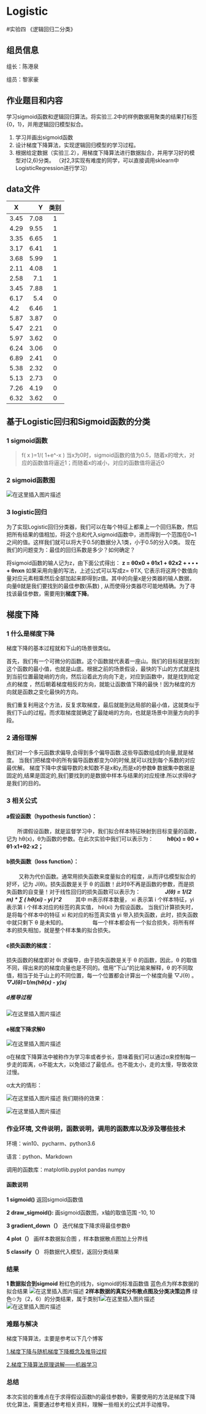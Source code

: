 # Logistic
#实验四  《逻辑回归二分类》
## 组员信息

组长：陈港泉

组员：黎家豪


## 作业题目和内容

学习sigmoid函数和逻辑回归算法。将实验三.2中的样例数据用聚类的结果打标签{0，1}，并用逻辑回归模型拟合。
1. 学习并画出sigmoid函数
2. 设计梯度下降算法，实现逻辑回归模型的学习过程。
3. 根据给定数据（实验三.2），用梯度下降算法进行数据拟合，并用学习好的模型对(2,6)分类。
（对2,3实现有难度的同学，可以直接调用sklearn中LogisticRegression进行学习）

## data文件

| X | Y   |  类别  |
|-----|-----:| :----:  |
|3.45| 7.08 |1|
|4.29|9.55|1
|3.35|6.65|1
|3.17|6.41|1
|3.68|5.99|1
|2.11|4.08|1
|2.58|7.1|1
|3.45|7.88|1
|6.17|5.4|0
|4.2|6.46|1
|5.87|3.87|0
|5.47|2.21|0
|5.97|3.62|0
|6.24|3.06|0
|6.89|2.41|0
|5.38|2.32|0
|5.13|2.73|0
|7.26|4.19|0
|6.32|3.62|0

## 基于Logistic回归和Sigmoid函数的分类
### 1 sigmoid函数
>f( x )=1/( 1+e^-x )
当x为0时，sigmoid函数的值为0.5，随着x的增大，对应的函数值将逼近1；而随着x的减小，对应的函数值将逼近0

### 2 sigmoid函数图

![在这里插入图片描述](https://img-blog.csdnimg.cn/2021010922393958.png?x-oss-process=image/watermark,type_ZmFuZ3poZW5naGVpdGk,shadow_10,text_aHR0cHM6Ly9ibG9nLmNzZG4ubmV0L3dlaXhpbl80NDAzMjIwOA==,size_16,color_FFFFFF,t_70#pic_center)


### 3 logistic回归
为了实现Logistic回归分类器，我们可以在每个特征上都乘上一个回归系数，然后把所有结果的值相加，将这个总和代入sigmoid函数中，进而得到一个范围在0~1之间的值。这样我们就可以将大于0.5的数据分入1类，小于0.5的分入0类。
现在我们的问题变为：最佳的回归系数是多少？如何确定？

将sigmoid函数的输人记为z，由下面公式得出：
**z = θ0x0 + θ1x1 + θ2x2 + • • • + θnxn**
如果采用向量的写法，上述公式可以写成z= θTX, 它表示将这两个数值向量对应元素相乘然后全部加起来即得到z值。其中的向量x是分类器的输人数据，向量θ就是我们要找到的最佳参数(系数) , 从而使得分类器尽可能地精确。为了寻找该最佳参数，需要用到**梯度下降**。


## 梯度下降
### 1 什么是梯度下降
梯度下降的基本过程就和下山的场景很类似。

首先，我们有一个可微分的函数。这个函数就代表着一座山。我们的目标就是找到这个函数的最小值，也就是山底。根据之前的场景假设，最快的下山的方式就是找到当前位置最陡峭的方向，然后沿着此方向向下走，对应到函数中，就是找到给定点的梯度 ，然后朝着梯度相反的方向，就能让函数值下降的最快！因为梯度的方向就是函数之变化最快的方向。

我们重复利用这个方法，反复求取梯度，最后就能到达局部的最小值，这就类似于我们下山的过程。而求取梯度就确定了最陡峭的方向，也就是场景中测量方向的手段。
### 2 通俗理解
我们对一个多元函数求偏导,会得到多个偏导函数.这些导函数组成的向量,就是梯度。
当我们把梯度中的所有偏导函数都变为0的时候,就可以找到每个系数的对应最优解。
梯度下降中求偏导数的未知数不是x和y,而是x的参数**θ**
数据集中数据是固定的,结果是固定的,我们要找到的是数据中样本与结果的对应规律.所以求得θ才是我们的目的。
### 3 相关公式
#### a假设函数（hypothesis function）：
　　所谓假设函数，就是监督学习中，我们拟合样本特征映射到目标变量的函数，记为 hθ(x)，θ为函数的参数。在此次实验中我们可以表示为：
　　
**hθ(x) = θ0 + θ1·x1+θ2·x2；**
#### b损失函数（loss function）：
　　
又称为代价函数。通常用损失函数来度量拟合的程度，从而评估模型拟合的好坏，记为 J(θ)。损失函数是关于 θ 的函数！此时θ不再是函数的参数，而是损失函数的自变量！对于线性回归的损失函数可以表示为：
　　
　　***J(θ) = 1/(2 *m) * ∑ ( hθ(xi) - yi )^2****
　　
其中 m表示样本数量， xi 表示第 i 个样本特征，yi 表示第 i 个样本对应的标签的真实值， hθ(xi) 为假设函数。 当我们计算损失时，是将每个样本中的特征 xi 和对应的标签真实值 yi 带入损失函数，此时，损失函数中就只剩下 θ 是未知的。 　　
　　
每一个样本都会有一个拟合损失，将所有样本的损失相加，就是整个样本集的拟合损失。

#### c损失函数的梯度：
损失函数的梯度即对 θi 求偏导，由于损失函数是关于 θ 的函数，因此，θ 的取值不同，得出来的的梯度向量也是不同的。借用“下山”的比喻来解释，θ 的不同取值，相当于处于山上的不同位置，每一个位置都会计算出一个梯度向量 ▽J(θ) 。
***▽J(θ)=1/m(hθ(x) - y)*xj****
##### d推导过程

![在这里插入图片描述](https://img-blog.csdnimg.cn/20210110000614547.jpg?x-oss-process=image/watermark,type_ZmFuZ3poZW5naGVpdGk,shadow_10,text_aHR0cHM6Ly9ibG9nLmNzZG4ubmV0L3dlaXhpbl80NDAzMjIwOA==,size_16,color_FFFFFF,t_70#pic_center)
 #### e梯度下降求解θ
 
 ![在这里插入图片描述](https://img-blog.csdnimg.cn/2021011000145038.png#pic_center)

α在梯度下降算法中被称作为学习率或者步长，意味着我们可以通过α来控制每一步走的距离，α不能太大，以免错过了最低点。也不能太小，走的太慢，导致收敛过慢。

α太大的情形：

![在这里插入图片描述](https://img-blog.csdnimg.cn/20210110002007445.png?x-oss-process=image/watermark,type_ZmFuZ3poZW5naGVpdGk,shadow_10,text_aHR0cHM6Ly9ibG9nLmNzZG4ubmV0L3dlaXhpbl80NDAzMjIwOA==,size_16,color_FFFFFF,t_70#pic_center)
我们期待的效果：

![在这里插入图片描述](https://img-blog.csdnimg.cn/20210110002130899.png?x-oss-process=image/watermark,type_ZmFuZ3poZW5naGVpdGk,shadow_10,text_aHR0cHM6Ly9ibG9nLmNzZG4ubmV0L3dlaXhpbl80NDAzMjIwOA==,size_16,color_FFFFFF,t_70#pic_center)
### 作业环境, 文件说明，函数说明，调用的函数库以及涉及哪些技术
环境：win10、pycharm、python3.6

语言：python、Markdown

调用的函数库：matplotlib.pyplot pandas numpy

#### 函数说明
**1 sigmoid()**
返回sigmoid函数值 

**2 draw_sigmoid():**
画sigmoid函数图，x轴的取值范围 -10, 10

**3 gradient_down（）**
迭代梯度下降求得最佳参数θ

**4 plot（）**
画样本数据拟合图 ，样本数据散点图加上分界线

**5 classify（）**
将数据代入模型，返回分类结果

### 结果
**1 数据拟合到sigmoid**
粉红色的线为，sigmoid的标准函数值
蓝色点为样本数据的拟合结果
![在这里插入图片描述](https://img-blog.csdnimg.cn/2021011000375759.png?x-oss-process=image/watermark,type_ZmFuZ3poZW5naGVpdGk,shadow_10,text_aHR0cHM6Ly9ibG9nLmNzZG4ubmV0L3dlaXhpbl80NDAzMjIwOA==,size_16,color_FFFFFF,t_70#pic_center)
**2样本数据的真实分布散点图及分类决策边界**
	绿色✩为（2，6）的分类结果，属于类别1![在这里插入图片描述](https://img-blog.csdnimg.cn/20210110003947934.png?x-oss-process=image/watermark,type_ZmFuZ3poZW5naGVpdGk,shadow_10,text_aHR0cHM6Ly9ibG9nLmNzZG4ubmV0L3dlaXhpbl80NDAzMjIwOA==,size_16,color_FFFFFF,t_70#pic_center)
	![在这里插入图片描述](https://img-blog.csdnimg.cn/20210110004255404.png#pic_center)

### 难题与解决
梯度下降算法，主要是参考以下几个博客

[1.梯度下降与随机梯度下降概念及推导过程](https://blog.csdn.net/weixin_39445556/article/details/83661219)

[2.梯度下降算法原理讲解——机器学习](https://blog.csdn.net/qq_41800366/article/details/86583789)

### 总结
本次实验的重难点在于求得假设函数h的最佳参数θ，需要使用的方法是梯度下降优化算法，需要通过参考相关资料，理解一些相关的公式并手动推导。